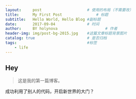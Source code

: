 ```yaml
---
layout:     post                    # 使用的布局（不需要改）
title:      My First Post               # 标题 
subtitle:   Hello World, Hello Blog #副标题
date:       2017-09-04              # 时间
author:     BY holynova                     # 作者
header-img: img/post-bg-2015.jpg    #这篇文章标题背景图片
catalog: true                       # 是否归档
tags:                               #标签
    - life
---
```


## Hey
>这是我的第一篇博客。

成功利用了别人的代码，开启新世界的大门？
